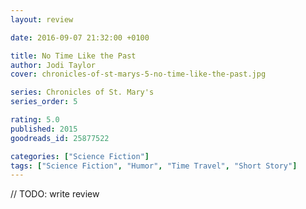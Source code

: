 ```yaml
---
layout: review

date: 2016-09-07 21:32:00 +0100

title: No Time Like the Past
author: Jodi Taylor
cover: chronicles-of-st-marys-5-no-time-like-the-past.jpg

series: Chronicles of St. Mary's
series_order: 5

rating: 5.0
published: 2015
goodreads_id: 25877522

categories: ["Science Fiction"]
tags: ["Science Fiction", "Humor", "Time Travel", "Short Story"]
---
```


// TODO: write review
